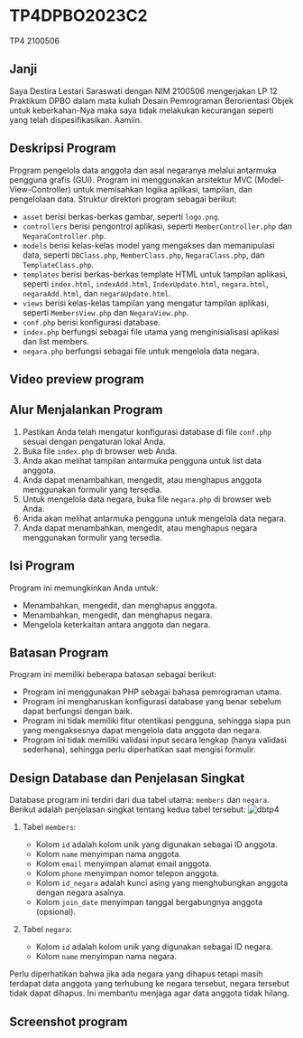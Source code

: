 # TP4DPBO2023C2
TP4 2100506

## Janji
Saya Destira Lestari Saraswati dengan NIM 2100506 mengerjakan LP 12 Praktikum DPBO dalam mata kuliah Desain Pemrograman Berorientasi Objek untuk keberkahan-Nya maka saya tidak melakukan kecurangan seperti yang telah dispesifikasikan. Aamiin.

## Deskripsi Program
Program pengelola data anggota dan asal negaranya melalui antarmuka pengguna grafis (GUI). Program ini menggunakan arsitektur MVC (Model-View-Controller) untuk memisahkan logika aplikasi, tampilan, dan pengelolaan data. Struktur direktori program sebagai berikut:

- `asset` berisi berkas-berkas gambar, seperti `logo.png`.
- `controllers` berisi pengontrol aplikasi, seperti `MemberController.php` dan `NegaraController.php`.
- `models` berisi kelas-kelas model yang mengakses dan memanipulasi data, seperti `DBClass.php`, `MemberClass.php`, `NegaraClass.php`, dan `TemplateClass.php`.
- `templates` berisi berkas-berkas template HTML untuk tampilan aplikasi, seperti `index.html`, `indexAdd.html`, `IndexUpdate.html`, `negara.html`, `negaraAdd.html`, dan `negaraUpdate.html`.
- `views` berisi kelas-kelas tampilan yang mengatur tampilan aplikasi, seperti `MembersView.php` dan `NegaraView.php`.
- `conf.php` berisi konfigurasi database.
- `index.php` berfungsi sebagai file utama yang menginisialisasi aplikasi dan list members.
- `negara.php` berfungsi sebagai file untuk mengelola data negara.

## Video preview program


## Alur Menjalankan Program

1. Pastikan Anda telah mengatur konfigurasi database di file `conf.php` sesuai dengan pengaturan lokal Anda.
2. Buka file `index.php` di browser web Anda.
3. Anda akan melihat tampilan antarmuka pengguna untuk list data anggota.
4. Anda dapat menambahkan, mengedit, atau menghapus anggota menggunakan formulir yang tersedia.
5. Untuk mengelola data negara, buka file `negara.php` di browser web Anda.
6. Anda akan melihat antarmuka pengguna untuk mengelola data negara.
7. Anda dapat menambahkan, mengedit, atau menghapus negara menggunakan formulir yang tersedia.

## Isi Program
Program ini memungkinkan Anda untuk:
- Menambahkan, mengedit, dan menghapus anggota.
- Menambahkan, mengedit, dan menghapus negara.
- Mengelola keterkaitan antara anggota dan negara.

## Batasan Program
Program ini memiliki beberapa batasan sebagai berikut:
- Program ini menggunakan PHP sebagai bahasa pemrograman utama.
- Program ini mengharuskan konfigurasi database yang benar sebelum dapat berfungsi dengan baik.
- Program ini tidak memiliki fitur otentikasi pengguna, sehingga siapa pun yang mengaksesnya dapat mengelola data anggota dan negara.
- Program ini tidak memiliki validasi input secara lengkap (hanya validasi sederhana), sehingga perlu diperhatikan saat mengisi formulir.

## Design Database dan Penjelasan Singkat

Database program ini terdiri dari dua tabel utama: `members` dan `negara`. Berikut adalah penjelasan singkat tentang kedua tabel tersebut:
![dbtp4](https://github.com/desttari/TP4DPBO2023C2/assets/100773981/850cd87b-c33f-4fb5-a088-f9fe33ef00af)

1. Tabel `members`:
   - Kolom `id` adalah kolom unik yang digunakan sebagai ID anggota.
   - Kolom `name` menyimpan nama anggota.
   - Kolom `email` menyimpan alamat email anggota.
   - Kolom `phone` menyimpan nomor telepon anggota.
   - Kolom `id_negara` adalah kunci asing yang menghubungkan anggota dengan negara asalnya.
   - Kolom `join_date` menyimpan tanggal bergabungnya anggota (opsional).

2. Tabel `negara`:
   - Kolom `id` adalah kolom unik yang digunakan sebagai ID negara.
   - Kolom `name` menyimpan nama negara.

Perlu diperhatikan bahwa jika ada negara yang dihapus tetapi masih terdapat data anggota yang terhubung ke negara tersebut, negara tersebut tidak dapat dihapus. Ini membantu menjaga agar data anggota tidak hilang.

## Screenshot program
